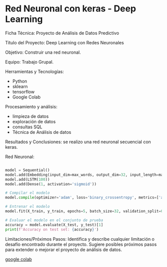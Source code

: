 # Red Neuronal con keras - Deep Learning

Ficha Técnica: Proyecto de Análisis de Datos Predictivo

Título del Proyecto: Deep Learning con Redes Neuronales

Objetivo:
Construir una red neuronal.

Equipo:
Trabajo Grupal.

Herramientas y Tecnologías:
- Python
- sklearn
- tensorflow
- Google Colab

Procesamiento y análisis:
- limpieza de datos
- exploración de datos
- consultas SQL
- Técnica de Análisis de datos
  
Resultados y Conclusiones:
se realizo una red neuronal secuencial con keras.

Red Neuronal:

```python

model = Sequential()
model.add(Embedding(input_dim=max_words, output_dim=32, input_length=max_length))
model.add(LSTM(100))
model.add(Dense(1, activation='sigmoid'))

# Compilar el modelo
model.compile(optimizer='adam', loss='binary_crossentropy', metrics=['accuracy'])

# Entrenar el modelo
model.fit(X_train, y_train, epochs=5, batch_size=32, validation_split=0.2)

# Evaluar el modelo en el conjunto de prueba
accuracy = model.evaluate(X_test, y_test)[1]
print(f'Accuracy on test set: {accuracy}')
```



Limitaciones/Próximos Pasos:
Identifica y describe cualquier limitación o desafío encontrado durante el proyecto.
Sugiere posibles próximos pasos para extender o mejorar el proyecto de análisis de datos.

[google colab](https://colab.research.google.com/drive/1H1CQlwIdTsgzjn777BJMpb9U8xAuCuIM?usp=sharing)
